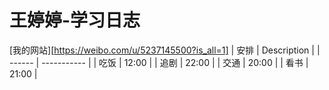 # 王婷婷-学习日志

[我的网站][https://weibo.com/u/5237145500?is_all=1]
| 安排   | Description |
| ------ | ----------- |
| 吃饭   | 12:00       |
| 追剧   | 22:00       |
| 交通 | 20:00       |
| 看书 | 21:00       |
